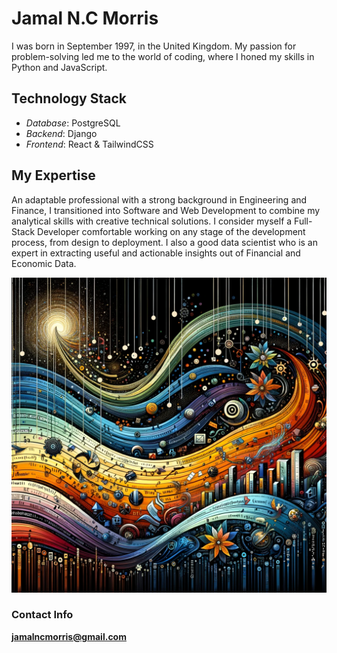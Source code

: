# Jamal N.C Morris

I was born in September 1997, in the United Kingdom. My passion for problem-solving led me to the world of coding, where I honed my skills in Python and JavaScript.

## Technology Stack

* *Database*: PostgreSQL
* *Backend*: Django
* *Frontend*: React & TailwindCSS

## My Expertise

An adaptable professional with a strong background in Engineering and Finance, I transitioned into Software and Web Development to combine my analytical skills with creative technical solutions. I consider myself a Full-Stack Developer comfortable working on any stage of the development process, from design to deployment. I also a good data scientist who is an expert in extracting useful and actionable insights out of Financial and Economic Data.

<img src='/static/images/development.png'></img>

### Contact Info

**jamalncmorris@gmail.com**
